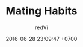 ---
layout: post
title:  "Mating Habits"
crawlertitle: "Fox mating habits"
summary: "Mating habits of foxes"
date:   2016-06-28 23:09:47 +0700
categories: posts
tags: 'jekyll'
author: redVi
---